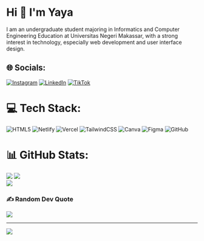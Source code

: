# Hi 👋 I'm  Yaya
I am an undergraduate student majoring in Informatics and Computer Engineering Education at Universitas Negeri Makassar, with a strong interest in technology, especially web development and user interface design.


## 🌐 Socials:
[![Instagram](https://img.shields.io/badge/Instagram-%23E4405F.svg?logo=Instagram&logoColor=white)](https://instagram.com/yayaxnr) [![LinkedIn](https://img.shields.io/badge/LinkedIn-%230077B5.svg?logo=linkedin&logoColor=white)](https://linkedin.com/in/nurh1dayat) [![TikTok](https://img.shields.io/badge/TikTok-%23000000.svg?logo=TikTok&logoColor=white)](https://tiktok.com/@yayaaa0712) 

# 💻 Tech Stack:
![HTML5](https://img.shields.io/badge/html5-%23E34F26.svg?style=for-the-badge&logo=html5&logoColor=white) ![Netlify](https://img.shields.io/badge/netlify-%23000000.svg?style=for-the-badge&logo=netlify&logoColor=#00C7B7) ![Vercel](https://img.shields.io/badge/vercel-%23000000.svg?style=for-the-badge&logo=vercel&logoColor=white) ![TailwindCSS](https://img.shields.io/badge/tailwindcss-%2338B2AC.svg?style=for-the-badge&logo=tailwind-css&logoColor=white) ![Canva](https://img.shields.io/badge/Canva-%2300C4CC.svg?style=for-the-badge&logo=Canva&logoColor=white) ![Figma](https://img.shields.io/badge/figma-%23F24E1E.svg?style=for-the-badge&logo=figma&logoColor=white) ![GitHub](https://img.shields.io/badge/github-%23121011.svg?style=for-the-badge&logo=github&logoColor=white)
# 📊 GitHub Stats:
![](https://github-readme-stats.vercel.app/api/top-langs/?username=nurhidayatdev&theme=dark&hide_border=false&include_all_commits=true&count_private=true&layout=compact)
![](https://github-readme-stats.vercel.app/api?username=nurhidayatdev&theme=dark&hide_border=false&include_all_commits=true&count_private=true)<br/>
![](https://nirzak-streak-stats.vercel.app/?user=nurhidayatdev&theme=dark&hide_border=false)<br/>

### ✍️ Random Dev Quote
![](https://quotes-github-readme.vercel.app/api?type=horizontal&theme=radical)

---
[![](https://visitcount.itsvg.in/api?id=nurhidayatdev&icon=0&color=0)](https://visitcount.itsvg.in)

<!-- Proudly created with GPRM ( https://gprm.itsvg.in ) -->
